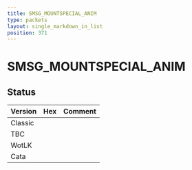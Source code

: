```yaml
---
title: SMSG_MOUNTSPECIAL_ANIM
type: packets
layout: single_markdown_in_list
position: 371
---
```


# SMSG_MOUNTSPECIAL_ANIM

## Status

Version | Hex | Comment
---------- | ---------- | ---------- 
Classic |  |  
TBC |  |  
WotLK |  |  
Cata |  |  

